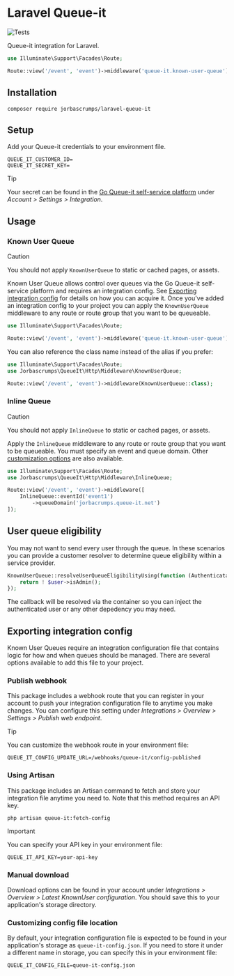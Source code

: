 # Laravel Queue-it
![Tests](https://github.com/jorbascrumps/laravel-queue-it/actions/workflows/run-tests.yml/badge.svg)

Queue-it integration for Laravel.

```php
use Illuminate\Support\Facades\Route;

Route::view('/event', 'event')->middleware('queue-it.known-user-queue');
```

## Installation
```
composer require jorbascrumps/laravel-queue-it
```

## Setup
Add your Queue-it credentials to your environment file.
```dotenv
QUEUE_IT_CUSTOMER_ID=
QUEUE_IT_SECRET_KEY=
```
> [!TIP]
> Your secret can be found in the [Go Queue-it self-service platform](https://go.queue-it.net) under _Account > Settings > Integration_.

## Usage
### Known User Queue
> [!CAUTION]
> You should not apply `KnownUserQueue` to static or cached pages, or assets.

Known User Queue allows control over queues via the Go Queue-it self-service platform and requires an integration config. See [Exporting integration config](#exporting-integration-config) for details on how you can acquire it. Once you've added an integration config to your project you can apply the `KnownUserQueue` middleware to any route or route group that you want to be queueable.
```php
use Illuminate\Support\Facades\Route;

Route::view('/event', 'event')->middleware('queue-it.known-user-queue');
```
You can also reference the class name instead of the alias if you prefer:
```php
use Illuminate\Support\Facades\Route;
use Jorbascrumps\QueueIt\Http\Middleware\KnownUserQueue;

Route::view('/event', 'event')->middleware(KnownUserQueue::class);
```

### Inline Queue
> [!CAUTION]
> You should not apply `InlineQueue` to static or cached pages, or assets.
> 
Apply the `InlineQueue` middleware to any route or route group that you want to be queueable. You must specify an event and queue domain. Other [customization options]() are also available.
```php
use Illuminate\Support\Facades\Route;
use Jorbascrumps\QueueIt\Http\Middleware\InlineQueue;

Route::view('/event', 'event')->middleware([
    InlineQueue::eventId('event1')
        ->queueDomain('jorbacrumps.queue-it.net')
]);
```

## User queue eligibility
You may not want to send every user through the queue. In these scenarios you can provide a customer resolver to determine queue eligibility within a service provider.
```php
KnownUserQueue::resolveUserQueueEligibilityUsing(function (Authenticatable $user) {
    return ! $user->isAdmin();
});
```
The callback will be resolved via the container so you can inject the authenticated user or any other depedency you may need.

## Exporting integration config
Known User Queues require an integration configuration file that contains logic for how and when queues should be managed. There are several options available to add this file to your project.
### Publish webhook
This package includes a webhook route that you can register in your account to push your integration configuration file to anytime you make changes. You can configure this setting under _Integrations > Overview > Settings > Publish web endpoint_.
> [!TIP]
> You can customize the webhook route in your environment file:
> ```
> QUEUE_IT_CONFIG_UPDATE_URL=/webhooks/queue-it/config-published
> ```
### Using Artisan
This package includes an Artisan command to fetch and store your integration file anytime you need to. Note that this method requires an API key.
```
php artisan queue-it:fetch-config
```
> [!IMPORTANT]
> You can specify your API key in your environment file:
> ```
> QUEUE_IT_API_KEY=your-api-key
> ```
### Manual download
Download options can be found in your account under _Integrations > Overview > Latest KnownUser configuration_. You should save this to your application's storage directory.

### Customizing config file location
By default, your integration configuration file is expected to be found in your application's storage as `queue-it-config.json`. If you need to store it under a different name in storage, you can specify this in your environment file:
```dotenv
QUEUE_IT_CONFIG_FILE=queue-it-config.json
```
